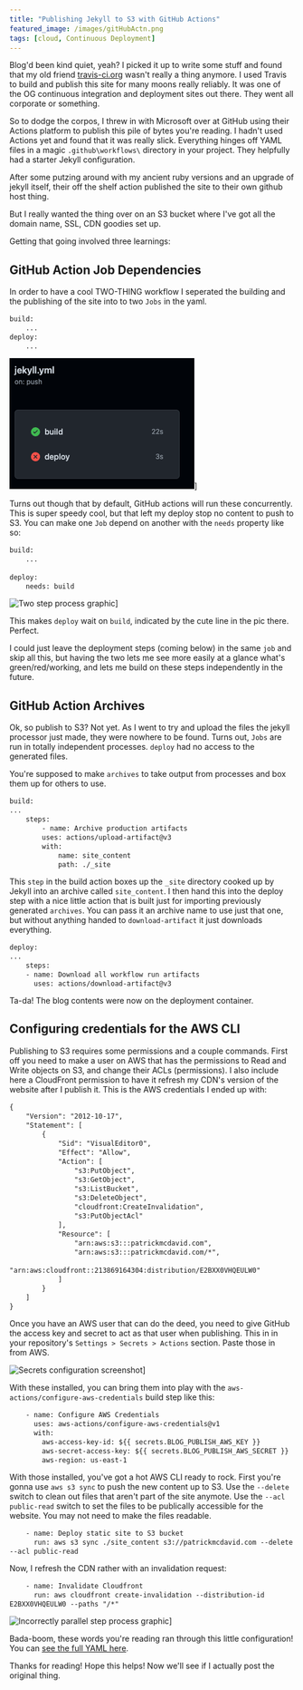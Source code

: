 ```yaml
---
title: "Publishing Jekyll to S3 with GitHub Actions"
featured_image: /images/gitHubActn.png
tags: [cloud, Continuous Deployment]
---
```


Blog'd been kind quiet, yeah? I picked it up to write some stuff and found that
my old friend [travis-ci.org](https://www.travis-ci.org/) wasn't really a thing anymore. I used Travis to build and publish this site for many moons really reliably. It was one of the OG continuous integration and deployment sites out there. They went all corporate or something.



So to dodge the corpos, I threw in with Microsoft over at GitHub using their Actions platform to publish this pile of bytes you're reading.<!--more--> I hadn't used Actions yet and found that it was really slick. Everything hinges off YAML files in a magic `.github\workflows\` directory in your project. They helpfully had a starter Jekyll configuration.

After some putzing around with my ancient ruby versions and an upgrade of jekyll itself, their off the shelf action published the site to their own github host thing.

But I really wanted the thing over on an S3 bucket where I've got all the domain name, SSL, CDN goodies set up.

Getting that going involved three learnings: 

## GitHub Action Job Dependencies

In order to have a cool TWO-THING workflow I seperated the building and the publishing of the site into to two `Jobs` in the yaml.
```
build:
    ...
deploy:
    ...
```
![Incorrectly parallel step process graphic](/images/brokeTwoThings.png)]

Turns out though that by default, GitHub actions will run these concurrently. This is super speedy cool, but that left my deploy stop no content to push to S3. You can make one `Job` depend on another with the `needs` property like so:
```
build:
    ...

deploy:
    needs: build
`````

![Two step process graphic](/images/brokeTwoThingsTwo.png)]

This makes `deploy` wait on `build`, indicated by the cute line in the pic there. Perfect.

I could just leave the deployment steps (coming below) in the same `job` and skip all this, but having the two lets me see more easily at a glance what's green/red/working, and lets me build on these steps independently in the future.



## GitHub Action Archives
Ok, so publish to S3? Not yet. As I went to try and upload the files the jekyll processor just made, they were nowhere to be found. Turns out, `Jobs` are run in totally independent processes. `deploy` had no access to the generated files.

You're supposed to make `archives` to take output from processes and box them up for others to use.

```
build:
...
    steps:
        - name: Archive production artifacts
        uses: actions/upload-artifact@v3
        with:
            name: site_content
            path: ./_site
```

This `step` in the build action boxes up the `_site` directory cooked up by Jekyll into an archive called `site_content`. I then hand this into the deploy step with a nice little action that is built just for importing previously generated `archives`. You can pass it an archive name to use just that one, but without anything handed to `download-artifact` it just downloads everything.

```
deploy:
...
    steps:
    - name: Download all workflow run artifacts
      uses: actions/download-artifact@v3
```

Ta-da! The blog contents were now on the deployment container.

## Configuring credentials for the AWS CLI
Publishing to S3 requires some permissions and a couple commands. First off you need to make a user on AWS that has the permissions to Read and Write objects on S3, and change their ACLs (permissions). I also include here a CloudFront permission to have it refresh my CDN's version of the website after I publish it. This is the AWS credentials I ended up with:

```
{
    "Version": "2012-10-17",
    "Statement": [
        {
            "Sid": "VisualEditor0",
            "Effect": "Allow",
            "Action": [
                "s3:PutObject",
                "s3:GetObject",
                "s3:ListBucket",
                "s3:DeleteObject",
                "cloudfront:CreateInvalidation",
                "s3:PutObjectAcl"
            ],
            "Resource": [
                "arn:aws:s3:::patrickmcdavid.com",
                "arn:aws:s3:::patrickmcdavid.com/*",
                "arn:aws:cloudfront::213869164304:distribution/E2BXX0VHQEULW0"
            ]
        }
    ]
}
```

Once you have an AWS user that can do the deed, you need to give GitHub the access key and secret to act as that user when publishing. This in in your repository's `Settings > Secrets > Actions` section. Paste those in from AWS.

![Secrets configuration screenshot](/images/gitHubActnSecrets.png)]

With these installed, you can bring them into play with the `aws-actions/configure-aws-credentials` build step like this:

```
    - name: Configure AWS Credentials
      uses: aws-actions/configure-aws-credentials@v1
      with:
        aws-access-key-id: ${{ secrets.BLOG_PUBLISH_AWS_KEY }}
        aws-secret-access-key: ${{ secrets.BLOG_PUBLISH_AWS_SECRET }}
        aws-region: us-east-1
```

With those installed, you've got a hot AWS CLI ready to rock. First you're gonna use `aws s3 sync` to push the new content up to S3. Use the `--delete` switch to clean out files that aren't part of the site anymote. Use the `--acl public-read` switch to set the files to be publically accessible for the website. You may not need to make the files readable.

```
    - name: Deploy static site to S3 bucket
      run: aws s3 sync ./site_content s3://patrickmcdavid.com --delete --acl public-read
```

Now, I refresh the CDN rather with an invalidation request:

```
    - name: Invalidate Cloudfront
      run: aws cloudfront create-invalidation --distribution-id E2BXX0VHQEULW0 --paths "/*"
```

![Incorrectly parallel step process graphic](/images/twoThings.png)]


Bada-boom, these words you're reading ran through this little configuration! You can [see the full YAML here](https://github.com/ehippy/blog/blob/502a87ffddefc504fb664c0ca0b56aad453b5729/.github/workflows/jekyll.yml).


Thanks for reading! Hope this helps! Now we'll see if I actually post the original thing.